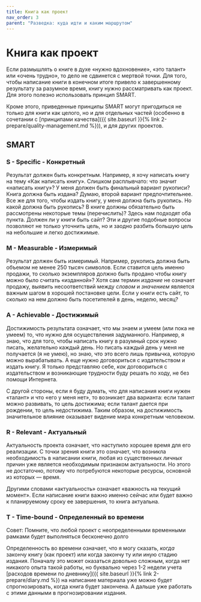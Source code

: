 ```yaml
---
title: Книга как проект
nav_order: 3
parent: "Разведка: куда идти и каким маршрутом"
---
```


# Книга как проект

Если размышлять о книге в духе «нужно вдохновение», «это талант» или
«очень трудно», то дело не сдвинется с мертвой точки.  Для того, чтобы
написание книги в конечном итоге привело к завершенному результату за
разумное время, книгу нужно рассматривать как проект.  Для этого
полезно использовать принцип SMART.

Кроме этого, приведенные принципы SMART могут пригодиться не только
для книги как целого, но и для отдельных частей (особенно в сочетании
с [принципами качества]({{ site.baseurl }}{% link
2-prepare/quality-management.md %})), и для других проектов.

## SMART

### S - Specific - Конкретный

Результат должен быть конкретным.  Например, я хочу написать книгу на
тему «Как написать книгу».  Слишком расплывчато: что значит «написать
книгу»?  У меня должен быть финальный вариант рукописи?  Книга должна
быть издана?  Думаю, второй вариант предпочтительнее.  Все же для
того, чтобы издать книгу, у меня должна быть рукопись.  Но какой
должна быть рукопись?  В книге должны обязательно быть рассмотрены
некоторые темы (перечислить)?  Здесь нам подходят оба пункта.  Должен
ли у книги быть сайт?  Эти и другие подобные вопросы позволяют не
только уточнить цель, но и заодно разбить большую цель на
небольшие и легко достижимые.

### M - Measurable - Измеримый

Результат должен быть измеримый.  Например, рукопись должна быть
объемом не менее 250 тысяч символов.  Если ставится цель именно
продажи, то сколько экземпляров должно быть продано чтобы книгу можно
было считать «изданной»?  Хотя сам термин *издание* не означает
продажу, выявить несоответствий между *словом* и *значением*
является важным шагом в хорошей постановке цели.  Если у книги есть
сайт, то сколько на нем должно быть посетителей в день, неделю, месяц?

### A - Achievable - Достижимый

Достижимость результата означает, что мы знаем и умеем (или пока не
умеем) то, что нужно для осуществления задуманного.  Например, я знаю,
что для того, чтобы написать книгу в разумный срок нужно писать,
желательно каждый день.  Но писать каждый день у меня не получается (я
не умею), но знаю, что это всего лишь привычка, которую можно
вырабатывать.  А еще нужно договориться с издательством и издать
книгу.  Я только представляю себе, *как* договориться с издательством
и возникающие трудности буду решать по ходу, не без помощи Интернета.

С другой стороны, если я буду думать, что для написания книги нужен
«талант» и что «его у меня нет», то возникает два варианта: если
талант можно развивать, то цель достижима; если талант дается при
рождении, то цель недостижима.  Таким образом, на достижимость
значительное влияние оказывает видение мира конкретным человеком.

### R - Relevant - Актуальный

Актуальность проекта означает, что наступило хорошее время для его
реализации.  С точки зрения книги это означает, что возникла
необходимость в написании книги, любая из существенных *личных* причин
уже является необходимым признаком актуальности.  Но этого не
достаточно, потому что потребуются некоторые ресурсы, основной из
которых — время.

Другими словами «актуальность» означает «важность на текущий момент».
Если написание книги важно именно сейчас или будет важно к
планируемому сроку ее завершения, то книга актуальна.

### T - Time-bound - Определенный во времени

Совет: Помните, что любой проект с неопределенными временными рамками
будет выполняться бесконечно долго

Определенность во времени означает, что я могу сказать, *когда*
закончу книгу (как проект) или когда закончу ту или иную стадию
издания.  Поначалу это может оказаться довольно сложным, когда нет
никакого опыта такой работы, но буквально через 1-2 недели учета
[расходов времени по дневнику]({{ site.baseurl }}{% link
2-prepare/diary.md %}) на написание материала уже можно будет
спрогнозировать, когда книга будет закончена.  А дальше уже работать с
этими данными в прогнозировании издания.
